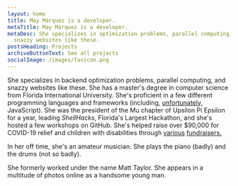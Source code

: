 ```yaml
---
layout: home
title: May Márquez is a developer.
metaTitle: May Márquez is a developer.
metaDesc: She specializes in optimization problems, parallel computing, and
  snazzy websites like these.
postsHeading: Projects
archiveButtonText: See all projects
socialImage: /images/favicon.png
---
```

She specializes in backend optimization problems, parallel computing, and snazzy websites like these. She has a master's degree in computer science from Florida International University. She's proficient in a few different programming languages and frameworks (including, [unfortunately,](https://www.destroyallsoftware.com/talks/wat) JavaScript). She was the president of the Mu chapter of Upsilon Pi Epsilon for a year, leading *ShellHacks*, Florida's Largest Hackathon, and she's hosted a few workshops on GitHub. She's helped raise over $90,000 for COVID-19 relief and children with disabilities through [various](https://scrap.tf/titaniumtank) [fundraisers.](https://wiki.teamfortress.com/wiki/Operation_Madness_vs_Machines#Charity) 

In her off time, she's an amateur musician. She plays the piano (badly) and the drums (not so badly).

She formerly worked under the name Matt Taylor. She appears in a multitude of photos online as a handsome young man.